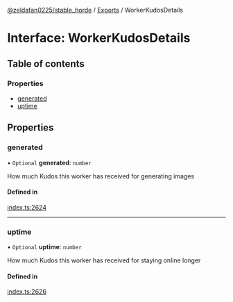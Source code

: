 [@zeldafan0225/stable_horde](../README.md) / [Exports](../modules.md) / WorkerKudosDetails

# Interface: WorkerKudosDetails

## Table of contents

### Properties

- [generated](WorkerKudosDetails.md#generated)
- [uptime](WorkerKudosDetails.md#uptime)

## Properties

### generated

• `Optional` **generated**: `number`

How much Kudos this worker has received for generating images

#### Defined in

[index.ts:2624](https://github.com/ZeldaFan0225/stable_horde/blob/9241243/index.ts#L2624)

___

### uptime

• `Optional` **uptime**: `number`

How much Kudos this worker has received for staying online longer

#### Defined in

[index.ts:2626](https://github.com/ZeldaFan0225/stable_horde/blob/9241243/index.ts#L2626)
